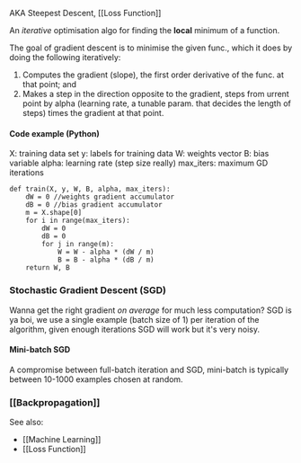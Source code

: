 AKA Steepest Descent, [[Loss Function]]

An *iterative* optimisation algo for finding the **local** minimum of a function.

The goal of gradient descent is to minimise the given func., which it does by doing the following iteratively:
1. Computes the gradient (slope), the first order derivative of the func. at that point; and
2. Makes a step in the direction opposite to the gradient, steps from urrent point by alpha (learning rate, a tunable param. that decides the length of steps) times the gradient at that point.

 #### Code example (Python)
 X: training data set
 y: labels for training data
 W: weights vector
 B: bias variable
 alpha: learning rate (step size really)
 max_iters: maximum GD iterations
 
 	def train(X, y, W, B, alpha, max_iters):
		dW = 0 //weights gradient accumulator
		dB = 0 //bias gradient accumulator
		m = X.shape[0]
		for i in range(max_iters):
			dW = 0
			dB = 0
			for j in range(m):
				W = W - alpha * (dW / m)
				B = B - alpha * (dB / m)
		return W, B
		

### Stochastic Gradient Descent (SGD)

Wanna get the right gradient *on average* for much less computation? SGD is ya boi, we use a single example (batch size of 1) per iteration of the algorithm, given enough iterations SGD will work but it's very noisy.

#### Mini-batch SGD

A compromise between full-batch iteration and SGD, mini-batch is typically between 10-1000 examples chosen at random.

### [[Backpropagation]]

See also:
- [[Machine Learning]]
- [[Loss Function]]